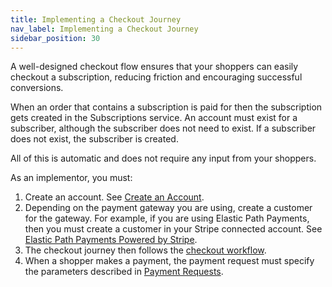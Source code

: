 ```yaml
---
title: Implementing a Checkout Journey 
nav_label: Implementing a Checkout Journey
sidebar_position: 30
---
```


A well-designed checkout flow ensures that your shoppers can easily checkout a subscription, reducing friction and encouraging successful conversions. 

When an order that contains a subscription is paid for then the subscription gets created in the Subscriptions service. An account must exist for a subscriber, although the subscriber does not need to exist. If a subscriber does not exist, the subscriber is created.

All of this is automatic and does not require any input from your shoppers.

As an implementor, you must:

1. Create an account. See [Create an Account](/docs/api/accounts/post-v-2-accounts).
2. Depending on the payment gateway you are using, create a customer for the gateway. For example, if you are using Elastic Path Payments, then you must create a customer in your Stripe connected account. See [Elastic Path Payments Powered by Stripe](/docs/payments).
1. The checkout journey then follows the [checkout workflow](/docs/api/carts/checkout). 
4. When a shopper makes a payment, the payment request must specify the parameters described in [Payment Requests](/docs/api/subscriptions/invoices#payment-requests).